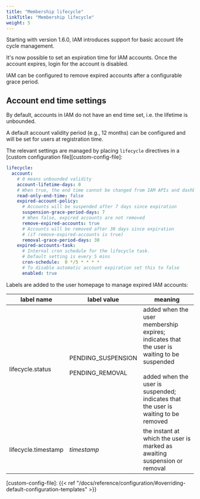 ```yaml
---
title: "Membership lifecycle"
linkTitle: "Membership lifecycle"
weight: 5
---
```


Starting with version 1.6.0, IAM introduces support for basic account life
cycle management.

It's now possible to set an expiration time for IAM accounts. Once the account
expires, login for the account is disabled.

IAM can be configured to remove expired accounts after a configurable grace
period.

## Account end time settings

By default, accounts in IAM do not have an end time set, i.e. the lifetime is
unbounded.

A default account validity period (e.g., 12 months) can be configured and will
be set for users at registration time.

The relevant settings are managed  by placing `lifecycle` directives in a
[custom configuration file][custom-config-file]:

```yaml
lifecycle:
  account:
    # 0 means unbounded validity
    account-lifetime-days: 0
    # When true, the end time cannot be changed from IAM APIs and dashboard
    read-only-end-time: false
    expired-account-policy:
      # Accounts will be suspended after 7 days since expiration
      suspension-grace-period-days: 7
      # When false, expired accounts are not removed
      remove-expired-accounts: true
      # Accounts will be removed after 30 days since expiration
      # (if remove-expired-accounts is true)
      removal-grace-period-days: 30
    expired-accounts-task:
      # Internal cron schedule for the lifecycle task.
      # Default setting is every 5 mins
      cron-schedule:  0 */5 * * * *
      # To disable automatic account expiration set this to false
      enabled: true
```

Labels are added to the user homepage to manage expired IAM accounts:

|    label name    |               label value               |                                              meaning                                         |
|------------------|-----------------------------------------|----------------------------------------------------------------------------------------------|
| <br> lifecycle.status | PENDING_SUSPENSION <br>  <br> PENDING_REMOVAL | added when the user membership expires; indicates that the user is waiting to be suspended <br>  <br> added when the user is suspended; indicates that the user is waiting to be removed  |
| lifecycle.timestamp | _timestamp_                          | the instant at which the user is marked as awaiting suspension or removal                    |

[custom-config-file]: {{< ref "/docs/reference/configuration/#overriding-default-configuration-templates" >}}
